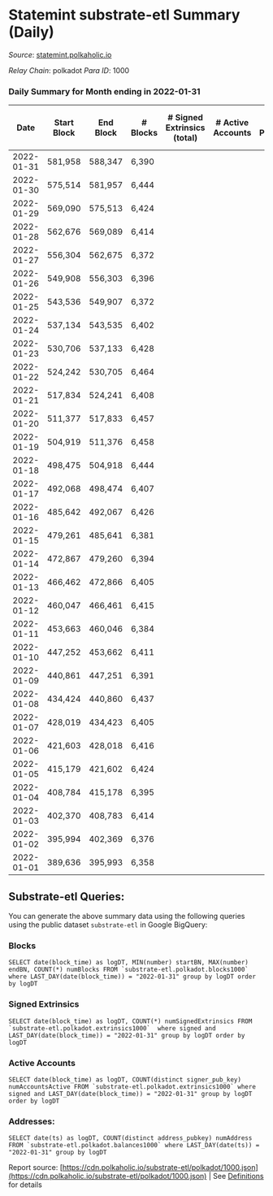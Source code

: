 # Statemint substrate-etl Summary (Daily)

_Source_: [statemint.polkaholic.io](https://statemint.polkaholic.io)

*Relay Chain*: polkadot
*Para ID*: 1000



### Daily Summary for Month ending in 2022-01-31


| Date | Start Block | End Block | # Blocks | # Signed Extrinsics (total) | # Active Accounts | # Passive | # New | # Addresses with Balances | # Events | # Transfers | # XCM Transfers In | # XCM Transfers Out |
| ---- | ----------- | --------- | -------- | --------------------------- | ----------------- | --------- | ----- | ------------------------- | -------- | ----------- | ------------------ | ------------------- |
| 2022-01-31 | 581,958 | 588,347 | 6,390  |  |  |  |  |  | 12,783 |   |   |   |
| 2022-01-30 | 575,514 | 581,957 | 6,444  |  |  |  |  |  | 12,892 |   |   |   |
| 2022-01-29 | 569,090 | 575,513 | 6,424  |  |  |  |  |  | 12,851 |   |   |   |
| 2022-01-28 | 562,676 | 569,089 | 6,414  |  |  |  |  |  | 12,832 |   |   |   |
| 2022-01-27 | 556,304 | 562,675 | 6,372  |  |  |  |  |  | 12,747 |   |   |   |
| 2022-01-26 | 549,908 | 556,303 | 6,396  |  |  |  |  |  | 12,796 |   |   |   |
| 2022-01-25 | 543,536 | 549,907 | 6,372  |  |  |  |  |  | 12,748 |   |   |   |
| 2022-01-24 | 537,134 | 543,535 | 6,402  |  |  |  |  |  | 12,807 |   |   |   |
| 2022-01-23 | 530,706 | 537,133 | 6,428  |  |  |  |  |  | 12,860 |   |   |   |
| 2022-01-22 | 524,242 | 530,705 | 6,464  |  |  |  |  |  | 12,931 |   |   |   |
| 2022-01-21 | 517,834 | 524,241 | 6,408  |  |  |  |  |  | 12,820 |   |   |   |
| 2022-01-20 | 511,377 | 517,833 | 6,457  |  |  |  |  |  | 12,917 |   |   |   |
| 2022-01-19 | 504,919 | 511,376 | 6,458  |  |  |  |  |  | 12,920 |   |   |   |
| 2022-01-18 | 498,475 | 504,918 | 6,444  |  |  |  |  |  | 12,892 |   |   |   |
| 2022-01-17 | 492,068 | 498,474 | 6,407  |  |  |  |  |  | 12,817 |   |   |   |
| 2022-01-16 | 485,642 | 492,067 | 6,426  |  |  |  |  |  | 12,856 |   |   |   |
| 2022-01-15 | 479,261 | 485,641 | 6,381  |  |  |  |  |  | 12,765 |   |   |   |
| 2022-01-14 | 472,867 | 479,260 | 6,394  |  |  |  |  |  | 12,792 |   |   |   |
| 2022-01-13 | 466,462 | 472,866 | 6,405  |  |  |  |  |  | 12,813 |   |   |   |
| 2022-01-12 | 460,047 | 466,461 | 6,415  |  |  |  |  |  | 12,834 |   |   |   |
| 2022-01-11 | 453,663 | 460,046 | 6,384  |  |  |  |  |  | 12,771 |   |   |   |
| 2022-01-10 | 447,252 | 453,662 | 6,411  |  |  |  |  |  | 12,826 |   |   |   |
| 2022-01-09 | 440,861 | 447,251 | 6,391  |  |  |  |  |  | 12,786 |   |   |   |
| 2022-01-08 | 434,424 | 440,860 | 6,437  |  |  |  |  |  | 12,877 |   |   |   |
| 2022-01-07 | 428,019 | 434,423 | 6,405  |  |  |  |  |  | 12,814 |   |   |   |
| 2022-01-06 | 421,603 | 428,018 | 6,416  |  |  |  |  |  | 12,835 |   |   |   |
| 2022-01-05 | 415,179 | 421,602 | 6,424  |  |  |  |  |  | 12,852 |   |   |   |
| 2022-01-04 | 408,784 | 415,178 | 6,395  |  |  |  |  |  | 12,793 |   |   |   |
| 2022-01-03 | 402,370 | 408,783 | 6,414  |  |  |  |  |  | 12,832 |   |   |   |
| 2022-01-02 | 395,994 | 402,369 | 6,376  |  |  |  |  |  | 12,756 |   |   |   |
| 2022-01-01 | 389,636 | 395,993 | 6,358  |  |  |  |  |  | 12,719 |   |   |   |

## Substrate-etl Queries:
You can generate the above summary data using the following queries using the public dataset `substrate-etl` in Google BigQuery:


### Blocks
```
SELECT date(block_time) as logDT, MIN(number) startBN, MAX(number) endBN, COUNT(*) numBlocks FROM `substrate-etl.polkadot.blocks1000`  where LAST_DAY(date(block_time)) = "2022-01-31" group by logDT order by logDT
```


### Signed Extrinsics
```
SELECT date(block_time) as logDT, COUNT(*) numSignedExtrinsics FROM `substrate-etl.polkadot.extrinsics1000`  where signed and LAST_DAY(date(block_time)) = "2022-01-31" group by logDT order by logDT
```


### Active Accounts
```
SELECT date(block_time) as logDT, COUNT(distinct signer_pub_key) numAccountsActive FROM `substrate-etl.polkadot.extrinsics1000` where signed and LAST_DAY(date(block_time)) = "2022-01-31" group by logDT order by logDT
```


### Addresses:
```
SELECT date(ts) as logDT, COUNT(distinct address_pubkey) numAddress FROM `substrate-etl.polkadot.balances1000` where LAST_DAY(date(ts)) = "2022-01-31" group by logDT
```



Report source: [https://cdn.polkaholic.io/substrate-etl/polkadot/1000.json](https://cdn.polkaholic.io/substrate-etl/polkadot/1000.json) | See [Definitions](/DEFINITIONS.md) for details
